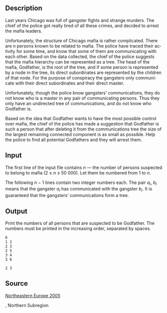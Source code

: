 <h2>Description</h2><span lang="en-us"><p>Last years Chicago was full of gangster fights and strange murders. The chief of the police got really tired of all these crimes, and decided to arrest the mafia leaders.</p><p>Unfortunately, the structure of Chicago mafia is rather complicated. There are <i>n</i> persons known to be related to mafia. The police have traced their activity for some time, and know that some of them are communicating with each other. Based on the data collected, the chief of the police suggests that the mafia hierarchy can be represented as a tree. The head of the mafia, Godfather, is the root of the tree, and if some person is represented by a node in the tree, its direct subordinates are represented by the children of that node. For the purpose of conspiracy the gangsters only communicate with their direct subordinates and their direct master.</p><p>Unfortunately, though the police know gangsters’ communications, they do not know who is a master in any pair of communicating persons. Thus they only have an undirected tree of communications, and do not know who Godfather is.</p><p>Based on the idea that Godfather wants to have the most possible control over mafia, the chief of the police has made a suggestion that Godfather is such a person that after deleting it from the communications tree the size of the largest remaining connected component is as small as possible. Help the police to find all potential Godfathers and they will arrest them.</p></span><h2>Input</h2><span lang="en-us"><p>The first line of the input file contains <i>n</i> — the number of persons suspected to belong to mafia (2 ≤ <i>n</i> ≤ 50 000). Let them be numbered from 1 to <i>n</i>.</p><p>The following <i>n</i> − 1 lines contain two integer numbers each. The pair <i>a<sub>i</sub></i>, <i>b<sub>i</sub></i> means that the gangster <i>a<sub>i</sub></i> has communicated with the gangster <i>b<sub>i</sub></i>. It is guaranteed that the gangsters’ communications form a tree.</p></span><h2>Output</h2><p>Print the numbers of all persons that are suspected to be Godfather. The numbers must be printed in the increasing order, separated by spaces.</p><pre><code class="language-input1">6
1 2
2 3
2 5
3 4
3 6</code></pre><pre><code class="language-output1">2 3</code></pre><h2>Source</h2><a href="searchproblem?field=source&amp;key=Northeastern+Europe+2005">Northeastern Europe 2005</a><p>, Northern Subregion</p>